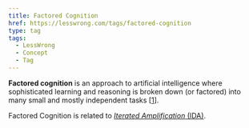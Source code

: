 ```yaml
---
title: Factored Cognition
href: https://lesswrong.com/tags/factored-cognition
type: tag
tags:
  - LessWrong
  - Concept
  - Tag
---
```


**Factored cognition** is an approach to artificial intelligence where sophisticated learning and reasoning is broken down (or factored) into many small and mostly independent tasks \[[1](https://ought.org/research/factored-cognition)\].

Factored Cognition is related to [*Iterated Amplification* (IDA)](https://www.lesswrong.com/tag/iterated-amplification).